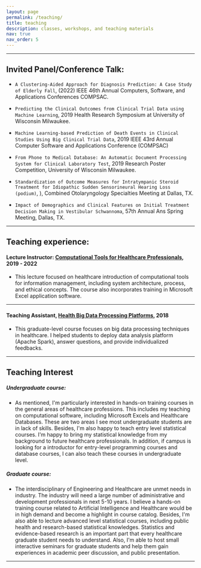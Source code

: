 ```yaml
---
layout: page
permalink: /teaching/
title: teaching
description: classes, workshops, and teaching materials
nav: true
nav_order: 5
---
```


---
## Invited Panel/Conference Talk:

- `A Clustering-Aided Approach for Diagnosis Prediction: A Case Study of Elderly Fall`, (2022) IEEE 46th Annual Computers, Software, and Applications Conferences COMPSAC.

- `Predicting the Clinical Outcomes from Clinical Trial Data using Machine Learning`, 2019 Health Research Symposium at University of Wisconsin Milwaukee.


- `Machine Learning-based Prediction of Death Events in Clinical Studies Using Big Clinical Trial Data`, 2019 IEEE 43rd Annual Computer Software and Applications Conference (COMPSAC)

- `From Phone to Medical Database: An Automatic Document Processing System for Clinical Laboratory Test`, 2019 Research Poster Competition, University of Wisconsin Milwaukee.

- `Standardization of Outcome Measures for Intratympanic Steroid Treatment for Idiopathic Sudden Sensorineural Hearing Loss (podium)`, ), Combined Otolaryngology Specialties Meeting at Dallas, TX.

- `Impact of Demographics and Clinical Features on Initial Treatment Decision Making in Vestibular Schwannoma`, 57th Annual Ans Spring Meeting, Dallas, TX.

---

## Teaching experience:

#### Lecture Instructor: [Computational Tools for Healthcare Professionals](https://catalog.uwm.edu/search/?search=HS+224), 2019 - 2022 
  
- This lecture focused on healthcare introduction of computational tools for information management, including system architecture, process, and ethical concepts. The course also incorporates training in Microsoft Excel application software.

---

#### Teaching Assistant, [Health Big Data Processing Platforms](https://catalog.uwm.edu/search/?search=HCA+745), 2018
- This graduate-level course focuses on big data processing techniques in healthcare. I helped students to deploy data analysis platform (Apache Spark), answer questions, and provide individualized feedbacks.


---


## Teaching Interest

##### Undergraduate course:

- As mentioned, I'm particularly interested in hands-on training courses in the general areas of healthcare professions. This includes my teaching on computational software, including Microsoft Excels and Healthcare Databases. These are two areas I see most undergraduate students are in lack of skills. Besides, I'm also happy to teach entry level statistical courses. I'm happy to bring my statistical knowledge from my background to future healthcare professionals. In addition, if campus is looking for a introductor for entry-level programming courses and database courses, I can also teach these courses in undergraduate level.

##### Graduate course:

- The interdisciplinary of Engineering and Healthcare are unmet needs in industry. The industry will need a large number of administrative and development professionals in next 5-10 years. I believe a hands-on training course related to Artificial Intelligence and Healthcare would be in high demand and become a highlight in course catalog. Besides, I'm also able to lecture advanced level statistical courses, including public health and research-based statistical knowledges. Statistics and evidence-based research is an important part that every healthcare graduate student needs to understand. Also, I'm able to host small interactive seminars for graduate students and help them gain experiences in academic peer discussion, and public presentation.

---